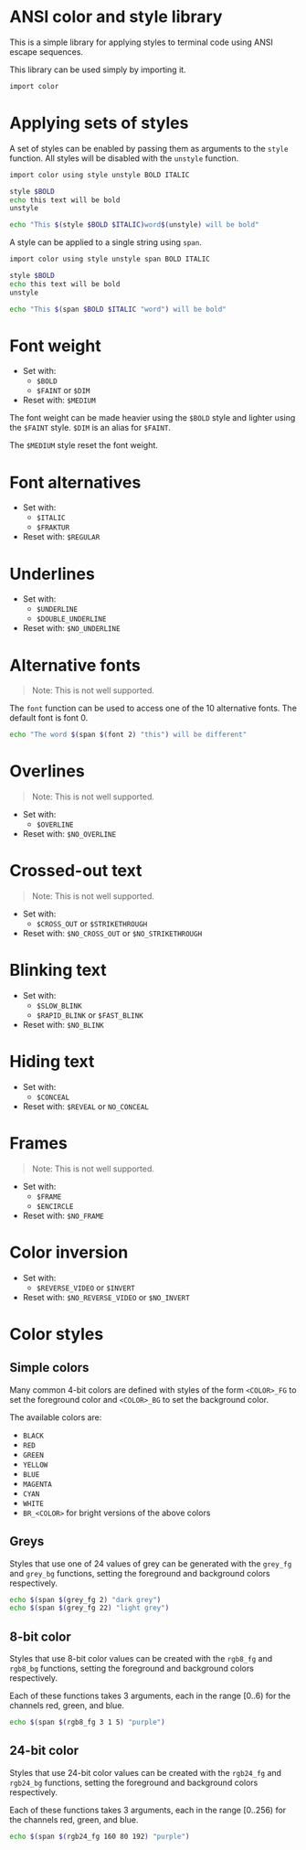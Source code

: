 # ANSI color and style library

This is a simple library for applying styles to terminal code using ANSI
escape sequences.

This library can be used simply by importing it.

```sh
import color
```

# Applying sets of styles

A set of styles can be enabled by passing them as arguments to the
`style` function. All styles will be disabled with the `unstyle`
function.

```sh
import color using style unstyle BOLD ITALIC

style $BOLD
echo this text will be bold
unstyle

echo "This $(style $BOLD $ITALIC)word$(unstyle) will be bold"
```

A style can be applied to a single string using `span`.

```sh
import color using style unstyle span BOLD ITALIC

style $BOLD
echo this text will be bold
unstyle

echo "This $(span $BOLD $ITALIC "word") will be bold"
```

# Font weight

 * Set with:
    * `$BOLD`
    * `$FAINT` or `$DIM`
 * Reset with: `$MEDIUM`

The font weight can be made heavier using the `$BOLD` style and lighter
using the `$FAINT` style. `$DIM` is an alias for `$FAINT`.

The `$MEDIUM` style reset the font weight.

# Font alternatives

 * Set with:
    * `$ITALIC`
    * `$FRAKTUR`
 * Reset with: `$REGULAR`

# Underlines

 * Set with:
    * `$UNDERLINE`
    * `$DOUBLE_UNDERLINE`
 * Reset with: `$NO_UNDERLINE`

# Alternative fonts

> Note: This is not well supported.

The `font` function can be used to access one of the 10 alternative
fonts. The default font is font 0.

```sh
echo "The word $(span $(font 2) "this") will be different"
```

# Overlines

> Note: This is not well supported.

 * Set with:
    * `$OVERLINE`
 * Reset with: `$NO_OVERLINE`

# Crossed-out text

> Note: This is not well supported.

 * Set with:
    * `$CROSS_OUT` or `$STRIKETHROUGH`
 * Reset with: `$NO_CROSS_OUT` or `$NO_STRIKETHROUGH`

# Blinking text

 * Set with:
    * `$SLOW_BLINK`
    * `$RAPID_BLINK` or `$FAST_BLINK`
 * Reset with: `$NO_BLINK`

# Hiding text

 * Set with:
    * `$CONCEAL`
 * Reset with: `$REVEAL` or `NO_CONCEAL`

# Frames

> Note: This is not well supported.

 * Set with:
    * `$FRAME`
    * `$ENCIRCLE`
 * Reset with: `$NO_FRAME`

# Color inversion

 * Set with:
    * `$REVERSE_VIDEO` or `$INVERT`
 * Reset with: `$NO_REVERSE_VIDEO` or `$NO_INVERT`

# Color styles

## Simple colors

Many common 4-bit colors are defined with styles of the form
`<COLOR>_FG` to set the foreground color and `<COLOR>_BG` to set the
background color.

The available colors are:

 * `BLACK`
 * `RED`
 * `GREEN`
 * `YELLOW`
 * `BLUE`
 * `MAGENTA`
 * `CYAN`
 * `WHITE`
 * `BR_<COLOR>` for bright versions of the above colors

## Greys

Styles that use one of 24 values of grey can be generated with the
`grey_fg` and `grey_bg` functions, setting the foreground and background
colors respectively.

```sh
echo $(span $(grey_fg 2) "dark grey")
echo $(span $(grey_fg 22) "light grey")
```

## 8-bit color

Styles that use 8-bit color values can be created with the `rgb8_fg` and
`rgb8_bg` functions, setting the foreground and background colors
respectively.

Each of these functions takes 3 arguments, each in the range [0..6) for
the channels red, green, and blue.

```sh
echo $(span $(rgb8_fg 3 1 5) "purple")
```

## 24-bit color

Styles that use 24-bit color values can be created with the `rgb24_fg`
and `rgb24_bg` functions, setting the foreground and background colors
respectively.

Each of these functions takes 3 arguments, each in the range [0..256)
for the channels red, green, and blue.

```sh
echo $(span $(rgb24_fg 160 80 192) "purple")
```
